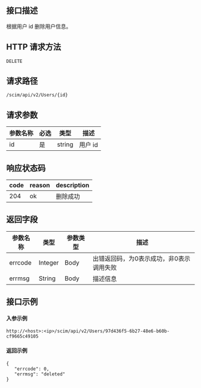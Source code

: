## 接口描述
根据用户 id 删除用户信息。

## HTTP 请求方法
```
DELETE
```

## 请求路径
```
/scim/api/v2/Users/{id}
```


## 请求参数
| 参数名称 | 必选 | 类型   | 描述   |
| -------- | ---- | ------ | ------ |
| id       | 是   | string | 用户 id |






## 响应状态码
| code | reason | description |
| ---- | ------ | ----------- |
| 204  | ok     | 删除成功    |





## 返回字段
| 参数名称 | 类型    | 参数类型 | 描述                                     |
| -------- | ------- | -------- | ---------------------------------------- |
| errcode  | Integer | Body     | 出错返回码，为0表示成功，非0表示调用失败 |
| errmsg   | String  | Body     | 描述信息                                 |

##  接口示例
#### 入参示例
```
http://<host>:<ip>/scim/api/v2/Users/97d436f5-6b27-48e6-b60b-cf9665c49105
```
#### 返回示例
```
{
   "errcode": 0,
   "errmsg": "deleted"
}
```
